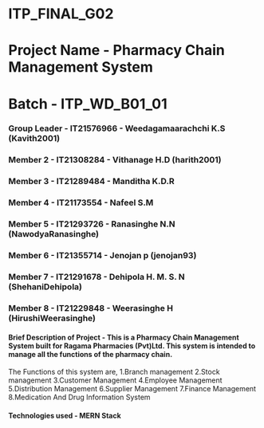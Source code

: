 # ITP_FINAL_G02
# Project Name - Pharmacy Chain Management System
# Batch - ITP_WD_B01_01
### Group Leader - IT21576966 - Weedagamaarachchi K.S (Kavith2001)
### Member 2 - IT21308284 - Vithanage H.D (harith2001)
### Member 3 - IT21289484 - Manditha K.D.R
### Member 4 - IT21173554 - Nafeel S.M
### Member 5 - IT21293726 - Ranasinghe N.N (NawodyaRanasinghe)
### Member 6 - IT21355714 - Jenojan p (jenojan93)
### Member 7 - IT21291678 - Dehipola H. M. S. N (ShehaniDehipola)
### Member 8 - IT21229848 - Weerasinghe H (HirushiWeerasinghe)

#### Brief Description of Project - This is a Pharmacy Chain Management System built for Ragama Pharmacies (Pvt)Ltd. This system is intended to manage all    the functions of the pharmacy chain. 
  The Functions of this system are, 
  1.Branch management
  2.Stock management
  3.Customer Management
  4.Employee Management
  5.Distribution Management
  6.Supplier Management
  7.Finance Management
  8.Medication And Drug Information System
  
#### Technologies used - MERN Stack
